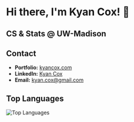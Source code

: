 # Hi there, I'm Kyan Cox! 👋

## CS & Stats @ UW-Madison

## Contact
- **Portfolio:** [kyancox.com](https://kyancox.com)
- **LinkedIn:** [Kyan Cox](https://linkedin.com/in/kyancox)
- **Email:** [kyan.cox@gmail.com](mailto:kyan.cox@gmail.com)

## Top Languages
![Top Languages](https://github-readme-stats.vercel.app/api/top-langs/?username=kyancox&layout=compact&theme=radical)